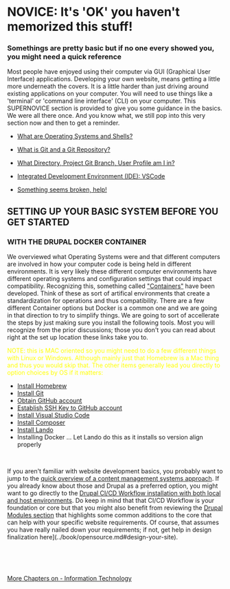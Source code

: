 # NOVICE: It's 'OK' you haven't memorized this stuff!

### Somethings are pretty basic but if no one every showed you, you might need a quick reference
Most people have enjoyed using their computer via GUI (Graphical User Interface) applications.  Developing your own website, means getting a little  more underneath the covers. It is a little harder than just driving around existing applications on your computer.  You will need to use things like a 'terminal' or 'command line interface' (CLI) on your computer.  This SUPERNOVICE section is provided to give you some guidance in the basics.  We were all there once.  And you know what, we still pop into this very section now and then to get a reminder. 

- [What are Operating Systems and Shells?](operating&shells.md)

- [What is Git and a Git Repository?](gitbasics.md)

- [What Directory, Project Git Branch, User Profile am I in?](WhereAmI.md)

- [Integrated Development Environment (IDE): VSCode](ide.md)

- [Something seems broken, help!](diagnostics.md)

## SETTING UP YOUR BASIC SYSTEM BEFORE YOU GET STARTED
### WITH THE DRUPAL DOCKER CONTAINER 

We overviewed what Operating Systems were and that different computers are involved in how your computer code is being held in different environments.  It is very likely these different computer environments have different operating systems and configuration settings that could impact compatibility.  Recognizing this, something called ["Containers"](https://www.docker.com/resources/what-container/) have been developed.  Think of these as sort of artifical environments that create a standardization for operations and thus compatibility.  There are a few different Container options but Docker is a common one and we are going in that direction to try to simplify things. We are going to sort of accellerate the steps by just making sure you install the following tools.  Most you will recognize from the prior discussions; those you don't you can read about right at the set up location these links take you to.

<font color=yellow> NOTE: this is MAC oriented so you might need to do a few different things with Linux or Windows. Although mainly just that Homebrew is a Mac thing and thus you would skip that. The other items generally lead you directly to option choices by OS if it matters:</font> <br>

* [Install Homebrew](https://brew.sh/)
* [Install Git](https://git-scm.com/book/en/v2/Getting-Started-Installing-Git)
* [Obtain GitHub account](https://docs.github.com/en/get-started/signing-up-for-github/signing-up-for-a-new-github-account)
* [Establish SSH Key to GitHub account](https://docs.github.com/en/authentication/connecting-to-github-with-ssh/about-ssh)
* [Install Visual Studio Code](https://code.visualstudio.com/download)
* [Install Composer](https://www.drupal.org/docs/develop/using-composer)
* [Install Lando](https://docs.lando.dev/getting-started/installation.html)
* Installing Docker ... Let Lando do this as it installs so version align properly

<br>

If you aren't familiar with website development basics, you probably want to jump to the [quick overview of a content management systems approach](infotechoverview.md#content-management-systems).  If you already know about those and Drupal as a preferred option, you might want to go directly to the [Drupal CI/CD Workflow installation with both local and host environments](drupalcicd.md).  Do keep in mind that that CI/CD Workflow is your foundation or core but that you might also benefit from reviewing the [Drupal Modules section](../chapters.md#drupal-modules) that highlights some common additions to the core that can help with your specific website requirements. Of course, that assumes you have really nailed down your requirements; if not, get help in design finalization here](../book/opensource.md#design-your-site).

<br>
<br>
<br>

[More Chapters on - Information Technology](../chapters.md#information-technology)
